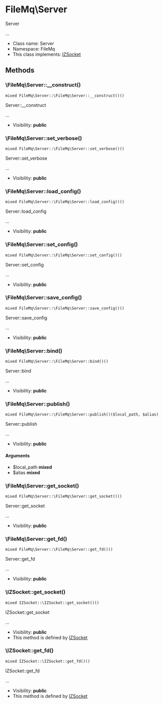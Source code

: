 FileMq\Server
===============

Server

...


* Class name: Server
* Namespace: FileMq
* This class implements: [IZSocket](IZSocket.md)






Methods
-------


### \FileMq\Server::__construct()

```
mixed FileMq\Server::\FileMq\Server::__construct()()
```

Server::__construct

...

* Visibility: **public**



### \FileMq\Server::set_verbose()

```
mixed FileMq\Server::\FileMq\Server::set_verbose()()
```

Server::set_verbose

...

* Visibility: **public**



### \FileMq\Server::load_config()

```
mixed FileMq\Server::\FileMq\Server::load_config()()
```

Server::load_config

...

* Visibility: **public**



### \FileMq\Server::set_config()

```
mixed FileMq\Server::\FileMq\Server::set_config()()
```

Server::set_config

...

* Visibility: **public**



### \FileMq\Server::save_config()

```
mixed FileMq\Server::\FileMq\Server::save_config()()
```

Server::save_config

...

* Visibility: **public**



### \FileMq\Server::bind()

```
mixed FileMq\Server::\FileMq\Server::bind()()
```

Server::bind

...

* Visibility: **public**



### \FileMq\Server::publish()

```
mixed FileMq\Server::\FileMq\Server::publish()($local_path, $alias)
```

Server::publish

...

* Visibility: **public**

#### Arguments

* $local_path **mixed**
* $alias **mixed**



### \FileMq\Server::get_socket()

```
mixed FileMq\Server::\FileMq\Server::get_socket()()
```

Server::get_socket

...

* Visibility: **public**



### \FileMq\Server::get_fd()

```
mixed FileMq\Server::\FileMq\Server::get_fd()()
```

Server::get_fd

...

* Visibility: **public**



### \IZSocket::get_socket()

```
mixed IZSocket::\IZSocket::get_socket()()
```

IZSocket::get_socket

...

* Visibility: **public**
* This method is defined by [IZSocket](IZSocket.md)



### \IZSocket::get_fd()

```
mixed IZSocket::\IZSocket::get_fd()()
```

IZSocket::get_fd

...

* Visibility: **public**
* This method is defined by [IZSocket](IZSocket.md)



